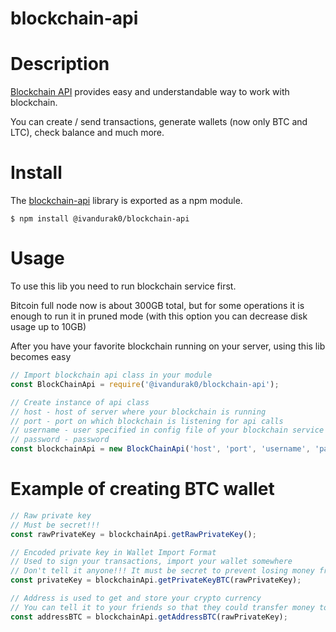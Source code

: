 # blockchain-api

# Description
[Blockchain API](https://github.com/IvanDurak0/blockchain-api) provides easy and understandable way to work with blockchain.

You can create / send transactions, generate wallets (now only BTC and LTC),
 check balance and much more.

# Install
The [blockchain-api](https://github.com/IvanDurak0/blockchain-api) library is exported as a npm module.
```shell
$ npm install @ivandurak0/blockchain-api
```

# Usage
To use this lib you need to run blockchain service first.

Bitcoin full node now is about 300GB total, but for some operations it is enough to run it in pruned mode (with this option you can decrease disk usage up to 10GB)

After you have your favorite blockchain running on your server, using this lib becomes easy

```js
// Import blockchain api class in your module
const BlockChainApi = require('@ivandurak0/blockchain-api');

// Create instance of api class
// host - host of server where your blockchain is running
// port - port on which blockchain is listening for api calls
// username - user specified in config file of your blockchain service
// password - password
const blockchainApi = new BlockChainApi('host', 'port', 'username', 'password');
```

# Example of creating BTC wallet

```js
// Raw private key
// Must be secret!!!
const rawPrivateKey = blockchainApi.getRawPrivateKey();

// Encoded private key in Wallet Import Format
// Used to sign your transactions, import your wallet somewhere
// Don't tell it anyone!!! It must be secret to prevent losing money from your wallet
const privateKey = blockchainApi.getPrivateKeyBTC(rawPrivateKey);

// Address is used to get and store your crypto currency
// You can tell it to your friends so that they could transfer money to you
const addressBTC = blockchainApi.getAddressBTC(rawPrivateKey);
```